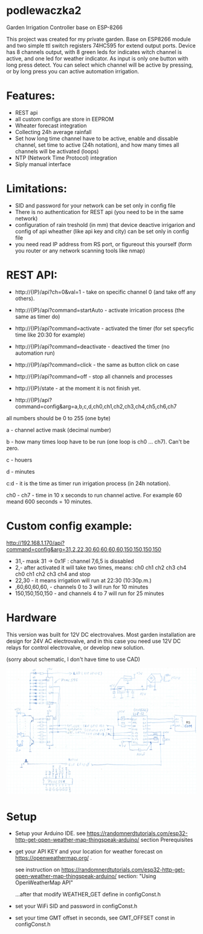 # podlewaczka2
Garden Irrigation Controller  base on ESP-8266 

This project was created for my private garden. Base on ESP8266 module and two simple ttl switch registers 74HC595 for extend output ports. Device has 8 channels output, with 8 green leds for indicates witch channel is active, and one led for weather indicator. As input is only one button with long press detect. You can select which channel will be active by pressing, or by long press you can active automation irrigation. 

# Features:

* REST api
* all custom configs are store in EEPROM
* Wheater forecast integration
* Collecting 24h average rainfall
* Set how long time channel have to be active, enable and dissable channel, set time to active (24h notation), and how many times all channels will be activated (loops)
* NTP (Network Time Protocol) integration
* Siply manual interface

# Limitations:

* SID and password for your network can be set only in config file
* There is no authentication for REST api (you need to be in the same network)
* configuration of rain treshold (in mm) that device deactive irrigarion  and config of api wheather (like api key and city) can be set only in config file
* you need read IP address from RS port, or figureout this yourself (form you router or any network scanning tools like nmap)

# REST API:

* http://{IP}/api?ch=0&val=1 - take on specific channel 0 (and take off any others).
* http://{IP}/api?command=startAuto - activate irrication process (the same as timer do)
* http://{IP}/api?command=activate - activated the timer (for set specyfic time like 20:30 for example)
* http://{IP}/api?command=deactivate - deactived the timer (no automation run)
* http://{IP}/api?command=click - the same as button click on case 
* http://{IP}/api?command=off - stop all channels and processes
* http://{IP}/state - at the moment it is not finish yet.

* http://{IP}/api?command=config&arg=a,b,c,d,ch0,ch1,ch2,ch3,ch4,ch5,ch6,ch7
 
 all numbers should be 0 to 255 (one byte)

 a - channel active mask (decimal number)

 b - how many times loop have to be run (one loop is ch0 ... ch7). Can't be zero.

 c - houers

 d - minutes

 c:d - it is the time as timer run irrigation process (in 24h notation).

 ch0 - ch7 - time in 10 x seconds to run channel active. For example 60 meand 600 seconds = 10 minutes.

# Custom config example: 

http://192.168.1.170/api?command=config&arg=31,2,22,30,60,60,60,60,150,150,150,150

* 31,- mask 31 -> 0x1F : channel 7,6,5 is dissabled
* 2,- after activated it will take two times, means: ch0 ch1 ch2 ch3 ch4 ch0 ch1 ch2 ch3 ch4 and stop
* 22,30 - it means irrigation will run at 22:30 (10:30p.m.)
* ,60,60,60,60, - channels 0 to 3 will run for 10 minutes
* 150,150,150,150 - and channels 4 to 7 will run for 25 minutes

# Hardware

This version was built for 12V DC electrovalves. Most garden installation are design for 24V AC electrovalve, 
and in this case you need use 12V DC relays for control electrovalve, or develop new solution. 

(sorry about schematic, I don't have time to use CAD) 

![block schemat](https://raw.githubusercontent.com/radomirmazon/podlewaczka2/main/schemat.png)

# Setup

* Setup your Arduino IDE. see https://randomnerdtutorials.com/esp32-http-get-open-weather-map-thingspeak-arduino/ section Prerequisites

* get your API KEY and your location for weather forecast on https://openweathermap.org/ . 
 
  see instruction on https://randomnerdtutorials.com/esp32-http-get-open-weather-map-thingspeak-arduino/ section: "Using OpenWeatherMap API" 
  
  ...after that modify WEATHER_GET define in configConst.h


* set your WiFi SID and password in  configConst.h

* set your time GMT offset in seconds, see GMT_OFFSET const in configConst.h  

